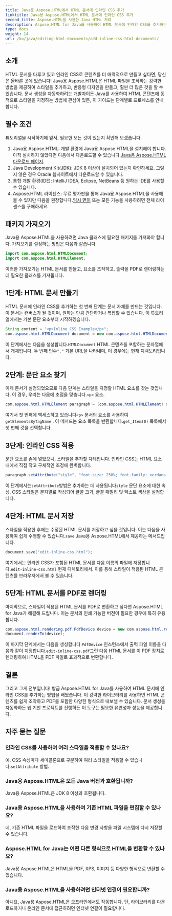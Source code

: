 ```yaml
---
title: Java용 Aspose.HTML에서 HTML 문서에 인라인 CSS 추가
linktitle: Java용 Aspose.HTML에서 HTML 문서에 인라인 CSS 추가
second_title: Aspose.HTML을 사용한 Java HTML 처리
description: Aspose.HTML for Java를 사용하여 HTML 문서에 인라인 CSS를 추가하는 방법을 알아보세요. 이 단계별 가이드는 HTML을 스타일링하고 쉽게 PDF로 변환하는 데 도움이 됩니다.
type: docs
weight: 14
url: /ko/java/editing-html-documents/add-inline-css-html-documents/
---
```

## 소개
HTML 문서를 다루고 있고 인라인 CSS로 콘텐츠를 더 매력적으로 만들고 싶다면, 당신은 올바른 곳에 있습니다! Java용 Aspose.HTML은 HTML 파일을 조작하는 강력한 방법을 제공하여 스타일을 추가하고, 반응형 디자인을 만들고, 훨씬 더 많은 것을 할 수 있습니다. 문서 생성을 자동화하려는 개발자이든 Java를 사용하여 HTML 콘텐츠에 동적으로 스타일을 지정하는 방법에 관심이 있든, 이 가이드는 단계별로 프로세스를 안내합니다.
## 필수 조건
튜토리얼을 시작하기에 앞서, 필요한 모든 것이 있는지 확인해 보겠습니다.
1.  Java용 Aspose.HTML: 개발 환경에 Java용 Aspose.HTML을 설치해야 합니다. 아직 설치하지 않았다면 다음에서 다운로드할 수 있습니다.[Java용 Aspose.HTML 다운로드 페이지](https://releases.aspose.com/html/java/).
2. Java Development Kit(JDK): JDK 8 이상이 설치되어 있는지 확인하세요. 그렇지 않은 경우 Oracle 웹사이트에서 다운로드할 수 있습니다.
3. 통합 개발 환경(IDE): IntelliJ IDEA, Eclipse, NetBeans 등 원하는 IDE를 사용할 수 있습니다.
4.  Aspose.HTML 라이센스: 무료 평가판을 통해 Java용 Aspose.HTML을 사용해 볼 수 있지만 다음을 권장합니다.[임시 면허](https://purchase.aspose.com/temporary-license/) 또는 모든 기능을 사용하려면 전체 라이센스를 구매하세요.

## 패키지 가져오기
Java용 Aspose.HTML을 사용하려면 Java 클래스에 필요한 패키지를 가져와야 합니다. 가져오기를 설정하는 방법은 다음과 같습니다.
```java
import com.aspose.html.HTMLDocument;
import com.aspose.html.HTMLElement;
```
이러한 가져오기는 HTML 문서를 만들고, 요소를 조작하고, 출력을 PDF로 렌더링하는 데 필요한 클래스를 가져옵니다.
## 1단계: HTML 문서 만들기
HTML 문서에 인라인 CSS를 추가하는 첫 번째 단계는 문서 자체를 만드는 것입니다. 이 문서는 캔버스가 될 것이며, 원하는 만큼 간단하거나 복잡할 수 있습니다. 이 튜토리얼에서는 기본 문단 요소부터 시작하겠습니다.
```java
String content = "<p>Inline CSS Example</p>";
com.aspose.html.HTMLDocument document = new com.aspose.html.HTMLDocument(content, ".");
```
 이 단계에서는 다음을 생성합니다.`HTMLDocument` HTML 콘텐츠를 포함하는 문자열에서 개체입니다. 두 번째 인수`"."` 기본 URL을 나타내며, 이 경우에는 현재 디렉토리입니다.
## 2단계: 문단 요소 찾기
 이제 문서가 설정되었으므로 다음 단계는 스타일을 지정할 HTML 요소를 찾는 것입니다. 이 경우, 우리는 다음에 초점을 맞춥니다.`<p>` 요소.
```java
com.aspose.html.HTMLElement paragraph = (com.aspose.html.HTMLElement) document.getElementsByTagName("p").get_Item(0);
```
 여기서 첫 번째에 액세스하고 있습니다`<p>` 문서의 요소를 사용하여`getElementsByTagName` . 이 메서드는 요소 목록을 반환합니다.`get_Item(0)` 목록에서 첫 번째 것을 선택합니다.
## 3단계: 인라인 CSS 적용
문단 요소를 손에 넣었으니, 스타일을 추가할 차례입니다. 인라인 CSS는 HTML 요소 내에서 직접 작고 구체적인 조정에 완벽합니다.
```java
paragraph.setAttribute("style", "font-size: 250%; font-family: verdana; color: #cd66aa");
```
 이 단계에서는`setAttribute`방법은 추가하는 데 사용됩니다`style` 문단 요소에 대한 속성. CSS 스타일은 문자열로 작성되어 글꼴 크기, 글꼴 패밀리 및 텍스트 색상을 설정합니다.
## 4단계: HTML 문서 저장
 스타일을 적용한 후에는 수정된 HTML 문서를 저장하고 싶을 것입니다. 이는 다음을 사용하여 쉽게 수행할 수 있습니다.`save` Java용 Aspose.HTML에서 제공하는 메서드입니다.
```java
document.save("edit-inline-css.html");
```
 여기에서는 인라인 CSS가 포함된 HTML 문서를 다음 이름의 파일에 저장합니다.`edit-inline-css.html` 현재 디렉토리에서. 이를 통해 스타일이 적용된 HTML 콘텐츠를 브라우저에서 볼 수 있습니다.
## 5단계: HTML 문서를 PDF로 렌더링
마지막으로, 스타일이 적용된 HTML 문서를 PDF로 변환하고 싶다면 Aspose.HTML for Java가 해결해 드립니다. 이는 문서의 인쇄 가능한 버전이 필요한 경우에 특히 유용합니다.
```java
com.aspose.html.rendering.pdf.PdfDevice device = new com.aspose.html.rendering.pdf.PdfDevice("edit-inline-css.pdf");
document.renderTo(device);
```
 이 마지막 단계에서는 다음을 생성합니다.`PdfDevice` 인스턴스에서 출력 파일 이름을 다음과 같이 지정합니다.`edit-inline-css.pdf`그런 다음 HTML 문서를 이 PDF 장치로 렌더링하여 HTML을 PDF 파일로 효과적으로 변환합니다.

## 결론
그리고 그게 전부입니다! 방금 Aspose.HTML for Java를 사용하여 HTML 문서에 인라인 CSS를 추가하는 방법을 배웠습니다. 이 강력한 라이브러리를 사용하면 HTML 콘텐츠를 쉽게 조작하고 PDF를 포함한 다양한 형식으로 내보낼 수 있습니다. 문서 생성을 자동화하든 웹 기반 프로젝트를 진행하든 이 도구는 필요한 유연성과 성능을 제공합니다.
## 자주 묻는 질문
### 인라인 CSS를 사용하여 여러 스타일을 적용할 수 있나요?
 예, CSS 속성마다 세미콜론으로 구분하여 여러 스타일을 적용할 수 있습니다.`setAttribute` 방법.
### Java용 Aspose.HTML은 모든 Java 버전과 호환됩니까?
Java용 Aspose.HTML은 JDK 8 이상과 호환됩니다.
### Java용 Aspose.HTML을 사용하여 기존 HTML 파일을 편집할 수 있나요?
네, 기존 HTML 파일을 로드하여 조작한 다음 변경 사항을 파일 시스템에 다시 저장할 수 있습니다.
### Aspose.HTML for Java는 어떤 다른 형식으로 HTML을 변환할 수 있나요?
Java용 Aspose.HTML은 HTML을 PDF, XPS, 이미지 등 다양한 형식으로 변환할 수 있습니다.
### Java용 Aspose.HTML을 사용하려면 인터넷 연결이 필요합니까?
아니요, Java용 Aspose.HTML은 오프라인에서도 작동합니다. 단, 라이브러리를 다운로드하거나 온라인 문서에 접근하려면 인터넷 연결이 필요합니다.